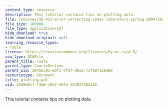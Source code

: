 ```yaml
---
content_type: resource
description: This tutorial contains tips on plotting data.
file: /courses/18-413-error-correcting-codes-laboratory-spring-2004/26d9d6cff3e0c9a750fa3249275b5a28_plotting.pdf
file_size: 103908
file_type: application/pdf
hide_download: true
hide_download_original: null
learning_resource_types:
- Tools
license: https://creativecommons.org/licenses/by-nc-sa/4.0/
ocw_type: OCWFile
parent_title: Tools
parent_type: CourseSection
parent_uid: a045bc83-6bf3-4f8f-d922-73fb97328a80
resourcetype: Document
title: plotting.pdf
uid: 26d9d6cf-f3e0-c9a7-50fa-3249275b5a28
---
```

This tutorial contains tips on plotting data.
